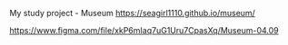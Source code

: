 My study project - Museum https://seagirl1110.github.io/museum/

https://www.figma.com/file/xkP6mIaq7uG1Uru7CpasXq/Museum-04.09
